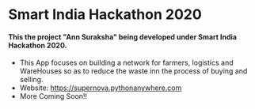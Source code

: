 # Smart India Hackathon 2020
#### This the project "Ann Suraksha" being developed under Smart India Hackathon 2020.
* This App focuses on building a network for farmers, logistics and WareHouses so as to reduce the waste inn the process of buying and selling.
* Website: https://supernova.pythonanywhere.com
* More Coming Soon!!
